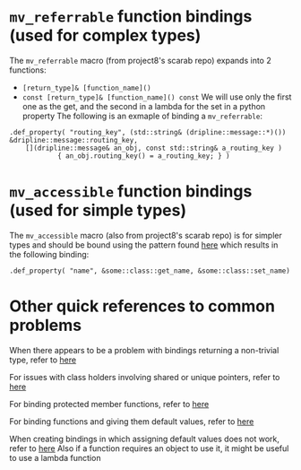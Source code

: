 # `mv_referrable` function bindings (used for complex types)
The `mv_referrable` macro (from project8's scarab repo) expands into 2 functions:
- `[return_type]& [function_name]()`
- `const [return_type]& [function_name]() const`
We will use only the first one as the get, and the second in a lambda for the set in a python property
The following is an exmaple of binding a `mv_referrable`:

```
.def_property( "routing_key", (std::string& (dripline::message::*)()) &dripline::message::routing_key,
    [](dripline::message& an_obj, const std::string& a_routing_key )
            { an_obj.routing_key() = a_routing_key; } )
```

# `mv_accessible` function bindings (used for simple types)
The `mv_accessible` macro (also from project8's scarab repo) is for simpler types and should be bound using the pattern found [here](https://pybind11.readthedocs.io/en/master/classes.html#instance-and-static-fields)
which results in the following binding:

```
.def_property( "name", &some::class::get_name, &some::class::set_name)
```

# Other quick references to common problems

When there appears to be a problem with bindings returning a non-trivial type, refer to [here](https://pybind11.readthedocs.io/en/stable/advanced/functions.html?highlight=policy#return-value-policies)

For issues with class holders involving shared or unique pointers, refer to [here](https://pybind11.readthedocs.io/en/stable/advanced/smart_ptrs.html?highlight=shared#smart-pointers)

For binding protected member functions, refer to [here](https://pybind11.readthedocs.io/en/stable/advanced/classes.html#binding-protected-member-functions)

For binding functions and giving them default values, refer to [here](https://pybind11.readthedocs.io/en/stable/advanced/functions.html#default-arguments-revisited)

When creating bindings in which assigning default values does not work, refer to [here](https://pybind11.readthedocs.io/en/stable/classes.html#binding-lambda-functions)
Also if a function requires an object to use it, it might be useful to use a lambda function

